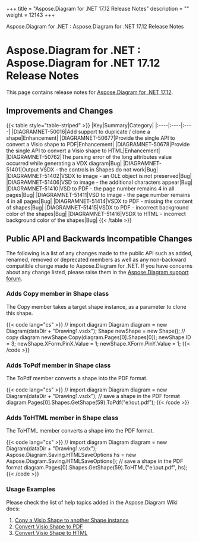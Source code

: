 +++
title = "Aspose.Diagram for .NET 17.12 Release Notes" 
description = "" 
weight = 12143 
+++

Aspose.Diagram for .NET : Aspose.Diagram for .NET 17.12 Release Notes  

# Aspose.Diagram for .NET : Aspose.Diagram for .NET 17.12 Release Notes


This page contains release notes for [Aspose.Diagram for .NET 17.12](https://www.nuget.org/packages/Aspose.Diagram/17.12.0).

## Improvements and Changes

{{< table style="table-striped" >}}
|Key|Summary|Category|
|:----|:----|:----|
|DIAGRAMNET-50016|Add support to duplicate / clone a shape|Enhancement|
|DIAGRAMNET-50677|Provide the single API to convert a Visio shape to PDF|Enhancement|
|DIAGRAMNET-50678|Provide the single API to convert a Visio shape to HTML|Enhancement|
|DIAGRAMNET-50762|The parsing error of the long attributes value occurred while generating a VDX diagram|Bug|
|DIAGRAMNET-51401|Output VSDX - the controls in Shapes do not work|Bug|
|DIAGRAMNET-51402|VSDX to image - an OLE object is not preserved|Bug|
|DIAGRAMNET-51406|VSD to image - the additional characters appear|Bug|
|DIAGRAMNET-51410|VSD to PDF - the page number remains 4 in all pages|Bug|
|DIAGRAMNET-51411|VSD to image - the page number remains 4 in all pages|Bug|
|DIAGRAMNET-51414|VSDX to PDF - missing the content of shapes|Bug|
|DIAGRAMNET-51415|VSDX to PDF - incorrect background color of the shapes|Bug|
|DIAGRAMNET-51416|VSDX to HTML - incorrect background color of the shapes|Bug|
{{< /table >}}

## Public API and Backwards Incompatible Changes

The following is a list of any changes made to the public API such as added, renamed, removed or deprecated members as well as any non-backward compatible change made to Aspose.Diagram for .NET. If you have concerns about any change listed, please raise them in the [Aspose.Diagram support forum](https://forum.aspose.com/c/diagram).

### Adds Copy member in Shape class

The Copy member takes a target shape instance, as a parameter to clone this shape.

{{< code lang="cs" >}}
// import diagram
Diagram diagram = new Diagram(dataDir + "Drawing1.vsdx");
Shape newShape = new Shape();
// copy diagram
newShape.Copy(diagram.Pages[0].Shapes[0]);
newShape.ID = 3;
newShape.XForm.PinX.Value = 1;
newShape.XForm.PinY.Value = 1;
{{< /code >}}

### Adds ToPdf member in Shape class

The ToPdf member converts a shape into the PDF format.

{{< code lang="cs" >}}
// import diagram
Diagram diagram = new Diagram(dataDir + "Drawing1.vsdx");
// save a shape in the PDF format
diagram.Pages[0].Shapes.GetShape(59).ToPdf("e:\\out.pdf");
{{< /code >}}

### Adds ToHTML member in Shape class

The ToHTML member converts a shape into the PDF format.

{{< code lang="cs" >}}
// import diagram
Diagram diagram = new Diagram(dataDir + "Drawing1.vsdx");
Aspose.Diagram.Saving.HTMLSaveOptions hs = new Aspose.Diagram.Saving.HTMLSaveOptions();
// save a shape in the PDF format
diagram.Pages[0].Shapes.GetShape(59).ToHTML("e:\\out.pdf", hs);
{{< /code >}}

### Usage Examples

Please check the list of help topics added in the Aspose.Diagram Wiki docs: 

1.  [Copy a Visio Shape to another Shape instance](https://docs2.aspose.com/diagram/net/developerguide/workingwithshapes/add+retrieve+copy+and+read+visio+shape+data#add,retrieve,copyandreadvisioshapedata-copyavisioshapetoanothershapeinstance)
2.  [Convert Visio Shape to PDF](https://docs2.aspose.com/diagram/net/developerguide/workingwithshapes/group+convert+and+verify+shapes#group,convertandverifyshapes-convertvisioshapetopdf)
3.  [Convert Visio Shape to HTML](https://docs2.aspose.com/diagram/net/developerguide/workingwithshapes/group+convert+and+verify+shapes#group,convertandverifyshapes-convertvisioshapetohtml)

